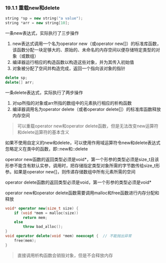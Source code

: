 ### 19.1.1 重载new和delete

```cpp
string *sp = new string("a value");
string *arr = new string[10];
```

一条new表达式，实际执行了三步操作

1. new表达式调用一个名为operator new（或operator new[]）的标准库函数，该函数分配一块足够大的、原始的、未命名的内存空间以便存储特定类型的对象（或数组）
2. 编译器运行相应的构造函数以构造这些对象，并为其传入初始值
3. 对象被分配了空间并构造完成，返回一个指向该对象的指针

```cpp
delete sp;
delete[] arr;
```

一条delete表达式，实际执行了两步操作

1. 对sp所指的对象或arr所指的数组中的元素执行相应的析构函数
2. 编译器调用名为operator delete（或者operator delete[]）的标准库函数释放内存空间

>可以重载operator new和operator delete函数，但是无法改变new运算符和delete运算符的基本含义

如果不使用自定义的new和delete，可以使用作用域运算符令new和delete表达式忽略定义在类中的函数，即::new和::delete

operator new函数的返回类型必须是void*，第一个形参的类型必须是size_t且该形参不能含有默认实参，调用时，把存储指定类型对象所需的字节数传给size_t形参。如果是operator new[]，则传递存储数组中所有元素所需的空间

operator delete函数的返回类型必须是void，第一个形参的类型必须是void*

operator new和operator delete函数需要调用malloc和free函数进行内存分配和释放

```cpp
void* operator new(size_t size) {
    if (void *mem = malloc(size))
        return mem;
    else
        throw bad_alloc();
}
void operator delete(void *mem) noexcept {  // 不能抛出异常
    free(mem);
}
```

>直接调用析构函数会销毁对象，但是不会释放内存